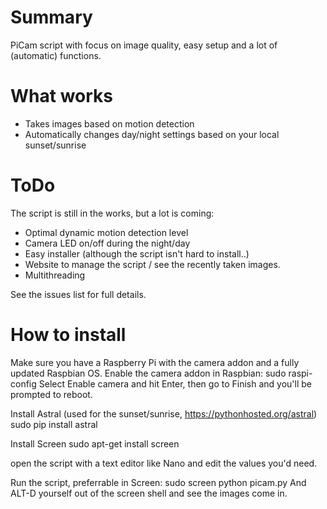 # Summary
PiCam script with focus on image quality, easy setup and a lot of (automatic) functions.

# What works
- Takes images based on motion detection
- Automatically changes day/night settings based on your local sunset/sunrise

# ToDo
The script is still in the works, but a lot is coming:
- Optimal dynamic motion detection level
- Camera LED on/off during the night/day
- Easy installer (although the script isn't hard to install..)
- Website to manage the script / see the recently taken images.
- Multithreading

See the issues list for full details.

# How to install
Make sure you have a Raspberry Pi with the camera addon and a fully updated Raspbian OS. Enable the camera addon in Raspbian:
	sudo raspi-config
Select Enable camera and hit Enter, then go to Finish and you'll be prompted to reboot.

Install Astral (used for the sunset/sunrise, https://pythonhosted.org/astral)
	sudo pip install astral

Install Screen
	sudo apt-get install screen

open the script with a text editor like Nano and edit the values you'd need.

Run the script, preferrable in Screen:
	sudo screen python picam.py
And ALT-D yourself out of the screen shell and see the images come in.
